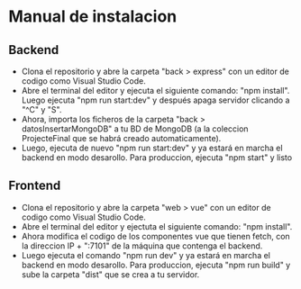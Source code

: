 # Manual de instalacion

## Backend

- Clona el repositorio y abre la carpeta "back > express" con un editor de codigo como Visual Studio Code.
- Abre el terminal del editor y ejecuta el siguiente comando: "npm install". Luego ejecuta "npm run start:dev" y después apaga servidor clicando a "^C" y "S".
- Ahora, importa los ficheros de la carpeta "back > datosInsertarMongoDB" a tu BD de MongoDB (a la coleccion ProjecteFinal que se habrá creado automaticamente).
- Luego, ejecuta de nuevo "npm run start:dev" y ya estará en marcha el backend en modo desarollo. Para produccion, ejecuta "npm start" y listo

## Frontend

- Clona el repositorio y abre la carpeta "web > vue" con un editor de codigo como Visual Studio Code.
- Abre el terminal del editor y ejectuta el siguiente comando: "npm install".
- Ahora modifica el codigo de los componentes vue que tienen fetch, con la direccion IP + ":7101" de la máquina que contenga el backend.
- Luego ejecuta el comando "npm run dev" y ya estará en marcha el backend en modo desarollo. Para produccion, ejecuta "npm run build" y sube la carpeta "dist" que se crea a tu servidor.
